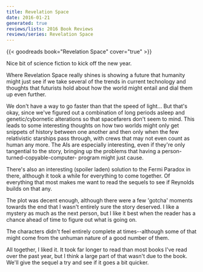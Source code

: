 ```yaml
---
title: Revelation Space
date: 2016-01-21
generated: true
reviews/lists: 2016 Book Reviews
reviews/series: Revelation Space
---
```

{{< goodreads book="Revelation Space" cover="true" >}}

Nice bit of science fiction to kick off the new year.  

Where Revelation Space really shines is showing a future that humanity might just see if we take several of the trends in current technology and thoughts that futurists hold about how the world might entail and dial them up even further.  

<!--more-->

We don't have a way to go faster than that the speed of light... But that's okay, since we've figured out a combination of long periods asleep and genetic/cybornetic alterations so that spacefarers don't seem to mind. This leads to some interesting thoughts on how two worlds might only get snippets of history between one another and then only when the few relativistic starships pass through, with crews that may not even count as human any more. The AIs are especially interesting, even if they're only tangential to the story, bringing up the problems that having a person-turned-copyable-computer- program might just cause.  

There's also an interesting (spoiler laden) solution to the Fermi Paradox in there, although it took a while for everything to come together. Of everything that most makes me want to read the sequels to see if Reynolds builds on that any.  

The plot was decent enough, although there were a few 'gotcha' moments towards the end that I wasn't entirely sure the story deserved. I like a mystery as much as the next person, but I like it best when the reader has a chance ahead of time to figure out what is going on.  

The characters didn't feel entirely complete at times--although some of that might come from the unhuman nature of a good number of them.  

All together, I liked it. It took far longer to read than most books I've read over the past year, but I think a large part of that wasn't due to the book. We'll give the sequel a try and see if it goes a bit quicker.


